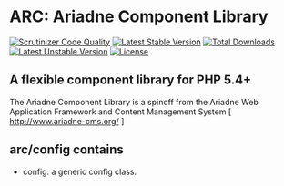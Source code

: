 ARC: Ariadne Component Library 
========================= 

[![Scrutinizer Code Quality](https://scrutinizer-ci.com/g/Ariadne-CMS/arc-config/badges/quality-score.png?b=master)](https://scrutinizer-ci.com/g/Ariadne-CMS/arc-config/?branch=master)
[![Latest Stable Version](https://poser.pugx.org/arc/config/v/stable.svg)](https://packagist.org/packages/arc/config)
[![Total Downloads](https://poser.pugx.org/arc/config/downloads.svg)](https://packagist.org/packages/arc/config)
[![Latest Unstable Version](https://poser.pugx.org/arc/config/v/unstable.svg)](https://packagist.org/packages/arc/config)
[![License](https://poser.pugx.org/arc/config/license.svg)](https://packagist.org/packages/arc/config)

A flexible component library for PHP 5.4+ 
----------------------------------------- 

The Ariadne Component Library is a spinoff from the Ariadne Web 
Application Framework and Content Management System 
[ http://www.ariadne-cms.org/ ]

arc/config contains
------------------
- config: a generic config class.
